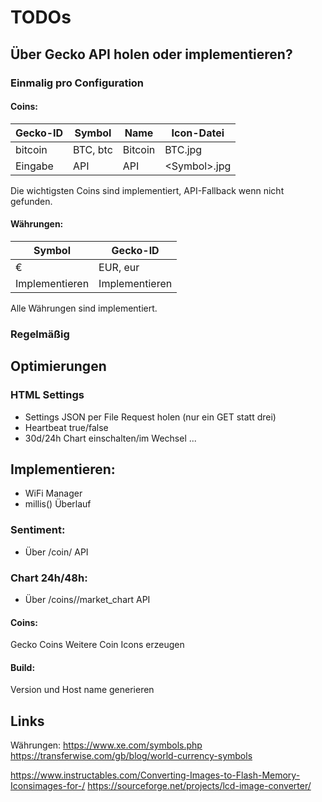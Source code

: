 # TODOs

## Über Gecko API holen oder implementieren?

### Einmalig pro Configuration

#### Coins:
| Gecko-ID   | Symbol  |  Name |  Icon-Datei |
|---|---|---|---|
| bitcoin  | BTC, btc  | Bitcoin  | BTC.jpg  |
| Eingabe  | API  | API  | &lt;Symbol&gt;.jpg  |


Die wichtigsten Coins sind implementiert, API-Fallback wenn nicht gefunden.

#### Währungen:
| Symbol  | Gecko-ID  | 
|---|---|
| €  | EUR, eur  | 
| Implementieren  | Implementieren  | 

Alle Währungen sind implementiert.


### Regelmäßig



## Optimierungen 

### HTML Settings
- Settings JSON per File Request holen (nur ein GET statt drei)
- Heartbeat true/false
- 30d/24h Chart einschalten/im Wechsel ...



## Implementieren:
- WiFi Manager
- millis() Überlauf

### Sentiment:
 - Über /coin/<id>                  API
### Chart 24h/48h:
 - Über /coins/<id>/market_chart    API



#### Coins:
Gecko Coins
Weitere Coin Icons erzeugen


#### Build:
Version und Host name generieren



## Links

Währungen:
https://www.xe.com/symbols.php
https://transferwise.com/gb/blog/world-currency-symbols

https://www.instructables.com/Converting-Images-to-Flash-Memory-Iconsimages-for-/
https://sourceforge.net/projects/lcd-image-converter/


